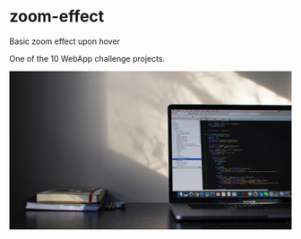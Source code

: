# zoom-effect
Basic zoom effect upon hover

One of the 10 WebApp challenge projects.

<!DOCTYPE html>
<html lang="en">
    <head>
        <meta charset="UTF-8" />
        <meta name="viewport"
        content="width=device-width, initial-scale=1.0"/>
        <title>Zoom Effect</title>
        <link rel="stylesheet" href="style.css">
        <script src="script.js" defer></script>
    </head>
    <body>
        <div id="container">
            <img src="1.jpg" alt="">
        </div>  
    </body>
</html>
